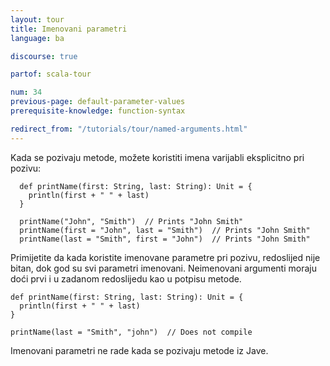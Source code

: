 ```yaml
---
layout: tour
title: Imenovani parametri
language: ba

discourse: true

partof: scala-tour

num: 34
previous-page: default-parameter-values
prerequisite-knowledge: function-syntax

redirect_from: "/tutorials/tour/named-arguments.html"
---
```


Kada se pozivaju metode, možete koristiti imena varijabli eksplicitno pri pozivu:

```tut
  def printName(first: String, last: String): Unit = {
    println(first + " " + last)
  }

  printName("John", "Smith")  // Prints "John Smith"
  printName(first = "John", last = "Smith")  // Prints "John Smith"
  printName(last = "Smith", first = "John")  // Prints "John Smith"
```

Primijetite da kada koristite imenovane parametre pri pozivu, redoslijed nije bitan, dok god su svi parametri imenovani.
Neimenovani argumenti moraju doći prvi i u zadanom redoslijedu kao u potpisu metode.

```
def printName(first: String, last: String): Unit = {
  println(first + " " + last)
}

printName(last = "Smith", "john")  // Does not compile
```

Imenovani parametri ne rade kada se pozivaju metode iz Jave.
